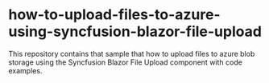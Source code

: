 # how-to-upload-files-to-azure-using-syncfusion-blazor-file-upload
This repository contains that sample that how to upload files to azure blob storage using the Syncfusion Blazor File Upload component with code examples.
